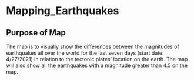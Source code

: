 # Mapping_Earthquakes
## Purpose of Map
The map is to visually show the differences between the magnitudes of earthquakes all over the world for the last seven days (start date: 4/27/2021) in relation to the tectonic plates' location on the earth. The map will also show all the earthquakes with a magnitude greater than 4.5 on the map.
